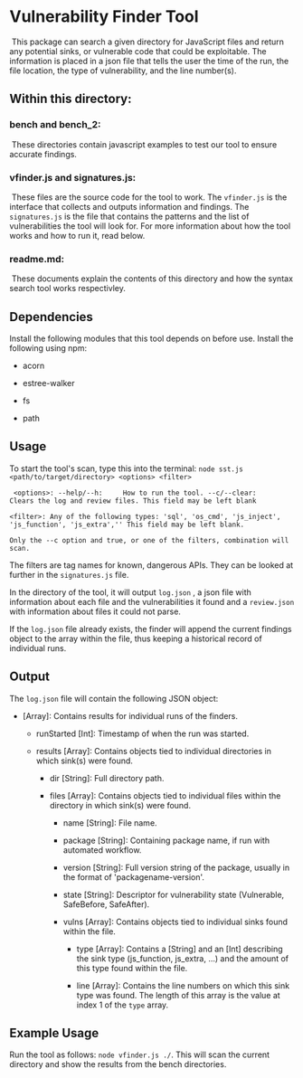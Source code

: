 # Vulnerability Finder Tool

​	This package can search a given directory for JavaScript files and return any potential sinks, or vulnerable code that could be exploitable. The information is placed in a json file that tells the user the time of the run, the file location, the type of vulnerability, and the line number(s).



## Within this directory:

### bench and bench_2:

​	These directories contain javascript examples to test our tool to ensure accurate findings. 

### vfinder.js and signatures.js:

​	These files are the source code for the tool to work. The `vfinder.js` is the interface that collects and outputs information and findings. The `signatures.js` is the file that contains the patterns and the list of vulnerabilities the tool will look for. For more information about how the tool works and how to run it, read below. 

### readme.md:

​	These documents explain the contents of this directory and how the syntax search tool works respectivley. 



## Dependencies

Install the following modules that this tool depends on before use. Install the following using npm:

- acorn

- estree-walker

- fs

- path

  

## Usage

To start the tool's scan, type this into the terminal: ```node sst.js <path/to/target/directory> <options> <filter>```

`` 	<options>:
		--help/--h:		How to run the tool.
		--c/--clear:	Clears the log and review files.
		This field may be left blank
`` 	

``<filter>:
		Any of the following types: 'sql', 'os_cmd', 'js_inject', 'js_function', 'js_extra',''
		This field may be left blank.``	

``Only the --c option and true, or one of the filters, combination will scan.``

The filters are tag names for known, dangerous APIs. They can be looked at further in the `signatures.js` file.

In the directory of the tool, it will output `log.json` , a json file with information about each file and the vulnerabilities it found and a `review.json` with information about files it could not parse.

If the `log.json` file already exists, the finder will append the current findings object to the array within the file, thus keeping a historical record of individual runs.



## Output

The `log.json` file will contain the following JSON object:

- \[Array\]: Contains results for individual runs of the finders.

  - runStarted \[Int\]: Timestamp of when the run was started.

  - results \[Array\]: Contains objects tied to individual directories in which sink(s) were found.

    - dir \[String\]: Full directory path.

    - files \[Array\]: Contains objects tied to individual files within the directory in which sink(s) were found.

      - name \[String\]: File name.

      - package \[String\]: Containing package name, if run with automated workflow.

      - version \[String\]: Full version string of the package, usually in the format of 'packagename-version'.

      - state \[String\]: Descriptor for vulnerability state (Vulnerable, SafeBefore, SafeAfter).

      - vulns \[Array\]: Contains objects tied to individual sinks found within the file.

        - type \[Array\]: Contains a \[String\] and an \[Int\] describing the sink type (js_function, js_extra, ...) and the amount of this type found within the file.

        - line \[Array\]: Contains the line numbers on which this sink type was found. The length of this array is the value at index 1 of the `type` array.

          

## Example Usage

Run the tool as follows: `node vfinder.js ./`. This will scan the current directory and show the results from the bench directories.